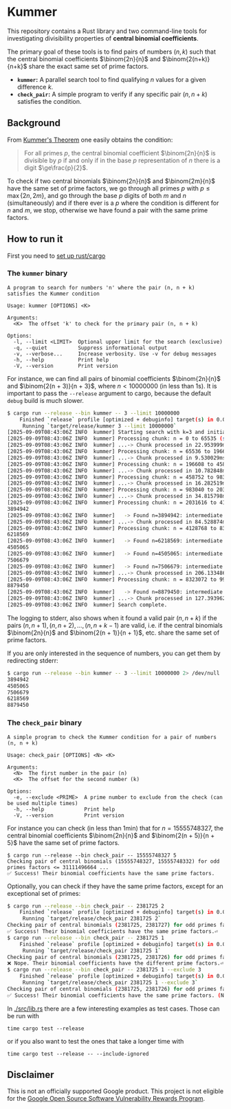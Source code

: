 # Kummer


This repository contains a Rust library and two command-line tools for investigating divisibility properties of **central binomial coefficients**.

The primary goal of these tools is to find pairs of numbers $(n, k)$ such that the central binomial coefficients $\binom{2n}{n}$ and $\binom{2(n+k)}{n+k}$ share the exact same set of prime factors.

* **`kummer`:** A parallel search tool to find qualifying $n$ values for a given difference $k$.
* **`check_pair`:** A simple program to verify if any specific pair $(n, n+k)$ satisfies the condition.


## Background

From [Kummer's Theorem](https://en.wikipedia.org/wiki/Kummer%27s_theorem) one easily obtains the condition:

> For all primes $p$, the central binomial coefficient $\binom{2n}{n}$ is divisible by $p$ if and only if in the base $p$ representation of $n$ there is a digit $\ge\frac{p}{2}$. 

To check if two central binomials $\binom{2n}{n}$ and $\binom{2m}{n}$ have the same set of prime factors, we go through all primes $p$ with $p\le \max\{2n, 2m\}$, and go through the base $p$ digits of both $m$ and $n$ (simultaneously) and if there ever is a $p$ where the condition is different for $n$ and $m$, we stop, otherwise we have found a pair with the same prime factors. 

## How to run it

First you need to [set up rust/cargo](https://www.rust-lang.org/tools/install) 

### The `kummer` binary


```
A program to search for numbers 'n' where the pair (n, n + k) satisfies the Kummer condition

Usage: kummer [OPTIONS] <K>

Arguments:
  <K>  The offset 'k' to check for the primary pair (n, n + k)

Options:
  -l, --limit <LIMIT>  Optional upper limit for the search (exclusive)
  -q, --quiet          Suppress informational output
  -v, --verbose...     Increase verbosity. Use -v for debug messages
  -h, --help           Print help
  -V, --version        Print version
```

For instance, we can find all pairs of binomial coefficients $\binom{2n}{n}$ and $\binom{2(n + 3)}{n + 3}$, where $n < 10000000$ (in less than 1s). It is important to pass the `--release` argument to cargo, because the default `debug` build is much slower.
```bash
$ cargo run --release --bin kummer -- 3 --limit 10000000 
    Finished `release` profile [optimized + debuginfo] target(s) in 0.06s
     Running `target/release/kummer 3 --limit 10000000`
[2025-09-09T08:43:06Z INFO  kummer] Starting search with k=3 and initial chunk size 65536.
[2025-09-09T08:43:06Z INFO  kummer] Processing chunk: n = 0 to 65535 (size 65536)...
[2025-09-09T08:43:06Z INFO  kummer] ...-> Chunk processed in 22.953999ms
[2025-09-09T08:43:06Z INFO  kummer] Processing chunk: n = 65536 to 196607 (size 131072)...
[2025-09-09T08:43:06Z INFO  kummer] ...-> Chunk processed in 9.530029ms
[2025-09-09T08:43:06Z INFO  kummer] Processing chunk: n = 196608 to 458751 (size 262144)...
[2025-09-09T08:43:06Z INFO  kummer] ...-> Chunk processed in 10.782848ms
[2025-09-09T08:43:06Z INFO  kummer] Processing chunk: n = 458752 to 983039 (size 524288)...
[2025-09-09T08:43:06Z INFO  kummer] ...-> Chunk processed in 16.282519ms
[2025-09-09T08:43:06Z INFO  kummer] Processing chunk: n = 983040 to 2031615 (size 1048576)...
[2025-09-09T08:43:06Z INFO  kummer] ...-> Chunk processed in 34.815798ms
[2025-09-09T08:43:06Z INFO  kummer] Processing chunk: n = 2031616 to 4128767 (size 2097152)...
3894942
[2025-09-09T08:43:06Z INFO  kummer]   -> Found n=3894942: intermediate checks for k=1..2: [true, true]
[2025-09-09T08:43:06Z INFO  kummer] ...-> Chunk processed in 84.528874ms
[2025-09-09T08:43:06Z INFO  kummer] Processing chunk: n = 4128768 to 8323071 (size 4194304)...
6218569
[2025-09-09T08:43:06Z INFO  kummer]   -> Found n=6218569: intermediate checks for k=1..2: [true, true]
4505065
[2025-09-09T08:43:06Z INFO  kummer]   -> Found n=4505065: intermediate checks for k=1..2: [true, true]
7506679
[2025-09-09T08:43:06Z INFO  kummer]   -> Found n=7506679: intermediate checks for k=1..2: [true, true]
[2025-09-09T08:43:06Z INFO  kummer] ...-> Chunk processed in 206.133486ms
[2025-09-09T08:43:06Z INFO  kummer] Processing chunk: n = 8323072 to 9999999 (size 1676928)...
8879450
[2025-09-09T08:43:06Z INFO  kummer]   -> Found n=8879450: intermediate checks for k=1..2: [true, true]
[2025-09-09T08:43:06Z INFO  kummer] ...-> Chunk processed in 127.393962ms
[2025-09-09T08:43:06Z INFO  kummer] Search complete.
```
The logging to stderr, also shows when it found a valid pair $(n, n + k)$ if the pairs $(n, n + 1), (n, n + 2), \dots, (n, n + k - 1)$ are valid, i.e. if the central binomials $\binom{2n}{n}$ and $\binom{2(n + 1)}{n + 1}$, etc. share the same set of prime factors.

If you are only interested in the sequence of numbers, you can get them by redirecting stderr: 

```bash
$ cargo run --release --bin kummer -- 3 --limit 10000000 2> /dev/null
3894942
4505065
7506679
6218569
8879450
```

### The `check_pair` binary

```
A simple program to check the Kummer condition for a pair of numbers (n, n + k)

Usage: check_pair [OPTIONS] <N> <K>

Arguments:
  <N>  The first number in the pair (n)
  <K>  The offset for the second number (k)

Options:
  -e, --exclude <PRIME>  A prime number to exclude from the check (can be used multiple times)
  -h, --help             Print help
  -V, --version          Print version
```

For instance you can check (in less than 1min) that for $n = 15555748327$, the central binomial coefficients $\binom{2n}{n}$ and $\binom{2(n + 5)}{n + 5}$ have the same set of prime factors. 

```
$ cargo run --release --bin check_pair -- 15555748327 5
Checking pair of central binomials (15555748327, 15555748332) for odd primes factors <= 31111496664 ...
✅ Success! Their binomial coefficients have the same prime factors.
```

Optionally, you can check if they have the same prime factors, except for an exceptional set of primes:
```bash
$ cargo run --release --bin check_pair -- 2381725 2
    Finished `release` profile [optimized + debuginfo] target(s) in 0.05s
     Running `target/release/check_pair 2381725 2`
Checking pair of central binomials (2381725, 2381727) for odd primes factors <= 4763454 ...
✅ Success! Their binomial coefficients have the same prime factors.⏎                                                                                                                            
$ cargo run --release --bin check_pair -- 2381725 1
    Finished `release` profile [optimized + debuginfo] target(s) in 0.05s
     Running `target/release/check_pair 2381725 1`
Checking pair of central binomials (2381725, 2381726) for odd primes factors <= 4763452 ...
❌ Nope. Their binomial coefficients have the different prime factors.⏎                                                                                                                          
$ cargo run --release --bin check_pair -- 2381725 1 --exclude 3
    Finished `release` profile [optimized + debuginfo] target(s) in 0.05s
     Running `target/release/check_pair 2381725 1 --exclude 3`
Checking pair of central binomials (2381725, 2381726) for odd primes factors <= 4763452 ...
✅ Success! Their binomial coefficients have the same prime factors. (Not checking the primes from [3])
```

In [./src/lib.rs](./src/lib.rs) there are a few interesting examples as test cases. Those can be run with 
```
time cargo test --release
```
or if you also want to test the ones that take a longer time with 
```
time cargo test --release -- --include-ignored
```

## Disclaimer

This is not an officially supported Google product. This project is not
eligible for the [Google Open Source Software Vulnerability Rewards
Program](https://bughunters.google.com/open-source-security).
